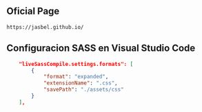 ## Oficial Page

    https://jasbel.github.io/

## Configuracion SASS en Visual Studio Code

```JSON
    "liveSassCompile.settings.formats": [
        {
            "format": "expanded",
            "extensionName": ".css",
            "savePath": "./assets/css"
        }
    ],
```